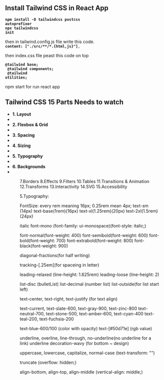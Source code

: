 <h2>Install Tailwind CSS in React App </h2>

<code><b>npm install -D tailwindcss postcss autoprefixer</b></code></br>
<code><b>npx tailwindcss init</b></code></br>

then in tailwind.config.js file write this code.</br>
<code><b>content: ["./src/**/*.{html,js}"]</b>,</code></br>

then index.css file peast this code on top

<code><b>@tailwind base;</br>
@tailwind components;</br>
@tailwind utilities;</b></br></code>

npm start for run react app

<h2>Tailwind CSS 15 Parts Needs to watch </h2>

<ul>
  <li><b>1. Layout</b><li>
  <li><b>2. Flexbox & Grid</b><li>
  <li><b>3. Spacing</b><li>
  <li><b>4. Sizing</b><li>
  <li><b>5. Typography</b><li>
  <li><b>6. Backgrounds</b><li>
<ul>






7.Borders
8.Effects
9.Filters
10.Tables
11.Transitions & Animation
12.Transforms
13.Interactivity
14.SVG
15.Accessibility

5.Typography:

FontSize: every rem meaning 16px; 0.25rem mean 4px;
text-sm (14px)
text-base(1rem)(16px)
text-xl(1.25rem)(20px)
text-2xl(1.5rem)(24px)

italic font-mono (font-family: ui-monospace)(font-style: italic;)

font-normal(font-weight: 400)
font-semibold(font-weight: 600)
font-bold(font-weight: 700)
font-extrabold(font-weight: 800)
font-black(font-weight: 900)

diagonal-fractions(for half writing)

tracking-[.25em](for spaceing in letter)

leading-relaxed (line-height: 1.625rem)
leading-loose (line-height: 2)

list-disc (bulletList)
list-decimal (number list)
list-outside(for list start left)

text-center, text-right, text-justify (for text align)

text-current, text-slate-600, text-gray-900, text-zinc-800
text-neutral-700, text-stone-500, text-amber-600, text-cyan-400
text-teal-200, text-fuchsia-200

text-blue-600/100 (color with opacity)
text-[#50d71e] (rgb value)

underline, overline, line-through, no-underline(no underline for a link)
underline decoration-wavy (for bottom ~ design)

uppercase, lowercase, capitalize, normal-case (text-transform: "")

truncate (overflow: hidden;)

align-bottom, align-top, align-middle (vertical-align: middle;)

